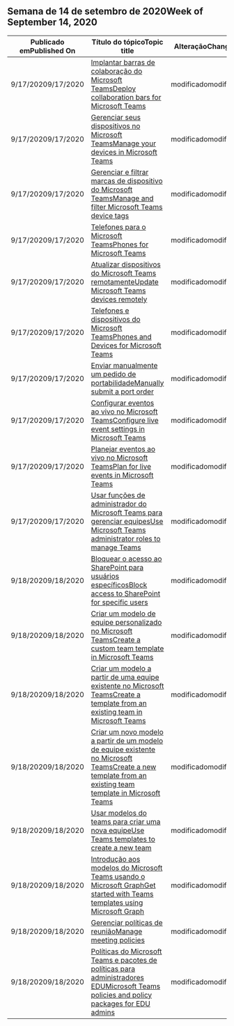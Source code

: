 <!-- This file is generated automatically each week. Changes made to this file will be overwritten.-->




## <a name="week-of-september-14-2020"></a><span data-ttu-id="3738c-101">Semana de 14 de setembro de 2020</span><span class="sxs-lookup"><span data-stu-id="3738c-101">Week of September 14, 2020</span></span>


| <span data-ttu-id="3738c-102">Publicado em</span><span class="sxs-lookup"><span data-stu-id="3738c-102">Published On</span></span> |<span data-ttu-id="3738c-103">Título do tópico</span><span class="sxs-lookup"><span data-stu-id="3738c-103">Topic title</span></span> | <span data-ttu-id="3738c-104">Alteração</span><span class="sxs-lookup"><span data-stu-id="3738c-104">Change</span></span> |
|------|------------|--------|
| <span data-ttu-id="3738c-105">9/17/2020</span><span class="sxs-lookup"><span data-stu-id="3738c-105">9/17/2020</span></span> | [<span data-ttu-id="3738c-106">Implantar barras de colaboração do Microsoft Teams</span><span class="sxs-lookup"><span data-stu-id="3738c-106">Deploy collaboration bars for Microsoft Teams</span></span>](/MicrosoftTeams/devices/collab-bar-deploy) | <span data-ttu-id="3738c-107">modificado</span><span class="sxs-lookup"><span data-stu-id="3738c-107">modified</span></span> |
| <span data-ttu-id="3738c-108">9/17/2020</span><span class="sxs-lookup"><span data-stu-id="3738c-108">9/17/2020</span></span> | [<span data-ttu-id="3738c-109">Gerenciar seus dispositivos no Microsoft Teams</span><span class="sxs-lookup"><span data-stu-id="3738c-109">Manage your devices in Microsoft Teams</span></span>](/MicrosoftTeams/devices/device-management) | <span data-ttu-id="3738c-110">modificado</span><span class="sxs-lookup"><span data-stu-id="3738c-110">modified</span></span> |
| <span data-ttu-id="3738c-111">9/17/2020</span><span class="sxs-lookup"><span data-stu-id="3738c-111">9/17/2020</span></span> | [<span data-ttu-id="3738c-112">Gerenciar e filtrar marcas de dispositivo do Microsoft Teams</span><span class="sxs-lookup"><span data-stu-id="3738c-112">Manage and filter Microsoft Teams device tags</span></span>](/MicrosoftTeams/devices/manage-device-tags) | <span data-ttu-id="3738c-113">modificado</span><span class="sxs-lookup"><span data-stu-id="3738c-113">modified</span></span> |
| <span data-ttu-id="3738c-114">9/17/2020</span><span class="sxs-lookup"><span data-stu-id="3738c-114">9/17/2020</span></span> | [<span data-ttu-id="3738c-115">Telefones para o Microsoft Teams</span><span class="sxs-lookup"><span data-stu-id="3738c-115">Phones for Microsoft Teams</span></span>](/MicrosoftTeams/devices/phones-for-teams) | <span data-ttu-id="3738c-116">modificado</span><span class="sxs-lookup"><span data-stu-id="3738c-116">modified</span></span> |
| <span data-ttu-id="3738c-117">9/17/2020</span><span class="sxs-lookup"><span data-stu-id="3738c-117">9/17/2020</span></span> | [<span data-ttu-id="3738c-118">Atualizar dispositivos do Microsoft Teams remotamente</span><span class="sxs-lookup"><span data-stu-id="3738c-118">Update Microsoft Teams devices remotely</span></span>](/MicrosoftTeams/devices/remote-update) | <span data-ttu-id="3738c-119">modificado</span><span class="sxs-lookup"><span data-stu-id="3738c-119">modified</span></span> |
| <span data-ttu-id="3738c-120">9/17/2020</span><span class="sxs-lookup"><span data-stu-id="3738c-120">9/17/2020</span></span> | [<span data-ttu-id="3738c-121">Telefones e dispositivos do Microsoft Teams</span><span class="sxs-lookup"><span data-stu-id="3738c-121">Phones and Devices for Microsoft Teams</span></span>](/MicrosoftTeams/devices/usb-devices) | <span data-ttu-id="3738c-122">modificado</span><span class="sxs-lookup"><span data-stu-id="3738c-122">modified</span></span> |
| <span data-ttu-id="3738c-123">9/17/2020</span><span class="sxs-lookup"><span data-stu-id="3738c-123">9/17/2020</span></span> | [<span data-ttu-id="3738c-124">Enviar manualmente um pedido de portabilidade</span><span class="sxs-lookup"><span data-stu-id="3738c-124">Manually submit a port order</span></span>](/MicrosoftTeams/phone-number-calling-plans/manually-submit-port-order) | <span data-ttu-id="3738c-125">modificado</span><span class="sxs-lookup"><span data-stu-id="3738c-125">modified</span></span> |
| <span data-ttu-id="3738c-126">9/17/2020</span><span class="sxs-lookup"><span data-stu-id="3738c-126">9/17/2020</span></span> | [<span data-ttu-id="3738c-127">Configurar eventos ao vivo no Microsoft Teams</span><span class="sxs-lookup"><span data-stu-id="3738c-127">Configure live event settings in Microsoft Teams</span></span>](/MicrosoftTeams/teams-live-events/configure-teams-live-events) | <span data-ttu-id="3738c-128">modificado</span><span class="sxs-lookup"><span data-stu-id="3738c-128">modified</span></span> |
| <span data-ttu-id="3738c-129">9/17/2020</span><span class="sxs-lookup"><span data-stu-id="3738c-129">9/17/2020</span></span> | [<span data-ttu-id="3738c-130">Planejar eventos ao vivo no Microsoft Teams</span><span class="sxs-lookup"><span data-stu-id="3738c-130">Plan for live events in Microsoft Teams</span></span>](/MicrosoftTeams/teams-live-events/plan-for-teams-live-events) | <span data-ttu-id="3738c-131">modificado</span><span class="sxs-lookup"><span data-stu-id="3738c-131">modified</span></span> |
| <span data-ttu-id="3738c-132">9/17/2020</span><span class="sxs-lookup"><span data-stu-id="3738c-132">9/17/2020</span></span> | [<span data-ttu-id="3738c-133">Usar funções de administrador do Microsoft Teams para gerenciar equipes</span><span class="sxs-lookup"><span data-stu-id="3738c-133">Use Microsoft Teams administrator roles to manage Teams</span></span>](/MicrosoftTeams/using-admin-roles) | <span data-ttu-id="3738c-134">modificado</span><span class="sxs-lookup"><span data-stu-id="3738c-134">modified</span></span> |
| <span data-ttu-id="3738c-135">9/18/2020</span><span class="sxs-lookup"><span data-stu-id="3738c-135">9/18/2020</span></span> | [<span data-ttu-id="3738c-136">Bloquear o acesso ao SharePoint para usuários específicos</span><span class="sxs-lookup"><span data-stu-id="3738c-136">Block access to SharePoint for specific users</span></span>](/MicrosoftTeams/block-access-sharepoint) | <span data-ttu-id="3738c-137">modificado</span><span class="sxs-lookup"><span data-stu-id="3738c-137">modified</span></span> |
| <span data-ttu-id="3738c-138">9/18/2020</span><span class="sxs-lookup"><span data-stu-id="3738c-138">9/18/2020</span></span> | [<span data-ttu-id="3738c-139">Criar um modelo de equipe personalizado no Microsoft Teams</span><span class="sxs-lookup"><span data-stu-id="3738c-139">Create a custom team template in Microsoft Teams</span></span>](/MicrosoftTeams/create-a-team-template) | <span data-ttu-id="3738c-140">modificado</span><span class="sxs-lookup"><span data-stu-id="3738c-140">modified</span></span> |
| <span data-ttu-id="3738c-141">9/18/2020</span><span class="sxs-lookup"><span data-stu-id="3738c-141">9/18/2020</span></span> | [<span data-ttu-id="3738c-142">Criar um modelo a partir de uma equipe existente no Microsoft Teams</span><span class="sxs-lookup"><span data-stu-id="3738c-142">Create a template from an existing team in Microsoft Teams</span></span>](/MicrosoftTeams/create-template-from-existing-team) | <span data-ttu-id="3738c-143">modificado</span><span class="sxs-lookup"><span data-stu-id="3738c-143">modified</span></span> |
| <span data-ttu-id="3738c-144">9/18/2020</span><span class="sxs-lookup"><span data-stu-id="3738c-144">9/18/2020</span></span> | [<span data-ttu-id="3738c-145">Criar um novo modelo a partir de um modelo de equipe existente no Microsoft Teams</span><span class="sxs-lookup"><span data-stu-id="3738c-145">Create a new template from an existing team template in Microsoft Teams</span></span>](/MicrosoftTeams/create-template-from-existing-template) | <span data-ttu-id="3738c-146">modificado</span><span class="sxs-lookup"><span data-stu-id="3738c-146">modified</span></span> |
| <span data-ttu-id="3738c-147">9/18/2020</span><span class="sxs-lookup"><span data-stu-id="3738c-147">9/18/2020</span></span> | [<span data-ttu-id="3738c-148">Usar modelos do teams para criar uma nova equipe</span><span class="sxs-lookup"><span data-stu-id="3738c-148">Use Teams templates to create a new team</span></span>](/MicrosoftTeams/get-started-with-teams-templates-in-the-admin-console) | <span data-ttu-id="3738c-149">modificado</span><span class="sxs-lookup"><span data-stu-id="3738c-149">modified</span></span> |
| <span data-ttu-id="3738c-150">9/18/2020</span><span class="sxs-lookup"><span data-stu-id="3738c-150">9/18/2020</span></span> | [<span data-ttu-id="3738c-151">Introdução aos modelos do Microsoft Teams usando o Microsoft Graph</span><span class="sxs-lookup"><span data-stu-id="3738c-151">Get started with Teams templates using Microsoft Graph</span></span>](/MicrosoftTeams/get-started-with-teams-templates) | <span data-ttu-id="3738c-152">modificado</span><span class="sxs-lookup"><span data-stu-id="3738c-152">modified</span></span> |
| <span data-ttu-id="3738c-153">9/18/2020</span><span class="sxs-lookup"><span data-stu-id="3738c-153">9/18/2020</span></span> | [<span data-ttu-id="3738c-154">Gerenciar políticas de reunião</span><span class="sxs-lookup"><span data-stu-id="3738c-154">Manage meeting policies</span></span>](/MicrosoftTeams/meeting-policies-in-teams) | <span data-ttu-id="3738c-155">modificado</span><span class="sxs-lookup"><span data-stu-id="3738c-155">modified</span></span> |
| <span data-ttu-id="3738c-156">9/18/2020</span><span class="sxs-lookup"><span data-stu-id="3738c-156">9/18/2020</span></span> | [<span data-ttu-id="3738c-157">Políticas do Microsoft Teams e pacotes de políticas para administradores EDU</span><span class="sxs-lookup"><span data-stu-id="3738c-157">Microsoft Teams policies and policy packages for EDU admins</span></span>](/MicrosoftTeams/policy-packages-edu) | <span data-ttu-id="3738c-158">modificado</span><span class="sxs-lookup"><span data-stu-id="3738c-158">modified</span></span> |

